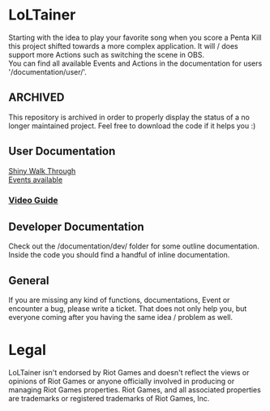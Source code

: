 # LoLTainer

Starting with the idea to play your favorite song when you score a Penta Kill this project shifted towards a more complex application. It will / does support more Actions such as switching the scene in OBS.  
You can find all available Events and Actions in the documentation for users '/documentation/user/'.

## ARCHIVED

This repository is archived in order to properly display the status of a no longer maintained project. Feel free to download the code if it helps you :)

## User Documentation
[Shiny Walk Through](https://github.com/xXLaokoonXx/LoLTainer/blob/master/documentation/user/ShinyUseCase.md)  
[Events available](https://github.com/xXLaokoonXx/LoLTainer/blob/master/documentation/user/Actions.md)  
  
### [Video Guide](https://youtu.be/HYwCLpAhoSI)  
  
## Developer Documentation
Check out the /documentation/dev/ folder for some outline documentation.  
Inside the code you should find a handful of inline documentation.  
## General
If you are missing any kind of functions, documentations, Event or encounter a bug, please write a ticket. That does not only help you, but everyone coming after you having the same idea / problem as well.

# Legal
LoLTainer isn't endorsed by Riot Games and doesn't reflect the views or opinions of Riot Games or anyone officially involved in producing or managing Riot Games properties. Riot Games, and all associated properties are trademarks or registered trademarks of Riot Games, Inc.
